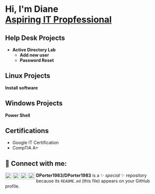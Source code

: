 <h1>Hi, I'm Diane <br/><a href="https://github.com/joshmadakor1">Aspiring IT Propfessional</a> <a href="https://www.linkedin.com/in/joshmadakor/"></a> <a href="https://www.youtube.com/c/joshmadakor"></a></h1>

<h2>Help Desk Projects</h2>

- <b>Active Directory Lab</b>
  -  <b>Add new user</b>
  - <b>Password Reset</b>
<h2>Linux Projects</h2>
 <b> Install software </b>


<h2>Windows Projects</h2> 
   <b>Power Shell</b>

    
<h2>Certifications</h2>

- Google IT Certification
- CompTIA A+


<h2> 🤳 Connect with me:</h2>

[<img align="left" alt="JoshMadakor | YouTube" width="22px" src="https://cdn.jsdelivr.net/npm/simple-icons@v3/icons/youtube.svg" />][youtube]
[<img align="left" alt="JoshMadakor | Twitter" width="22px" src="https://cdn.jsdelivr.net/npm/simple-icons@v3/icons/twitter.svg" />][twitter]
[<img align="left" alt="JoshMadakor | LinkedIn" width="22px" src="https://cdn.jsdelivr.net/npm/simple-icons@v3/icons/linkedin.svg" />][linkedin]
[<img align="left" alt="JoshMadakor | Instagram" width="22px" src="https://cdn.jsdelivr.net/npm/simple-icons@v3/icons/instagram.svg" />][instagram]

[twitter]: https://twitter.com/joshmadakor
[youtube]: https://www.youtube.com/c/joshmadakor
[instagram]: https://www.instagram.com/joshmadakor/
[linkedin]: https://linkedin.com/in/joshmadakor




































**DPorter1983/DPorter1983** is a ✨ _special_ ✨ repository because its `README.md` (this file) appears on your GitHub profile.


